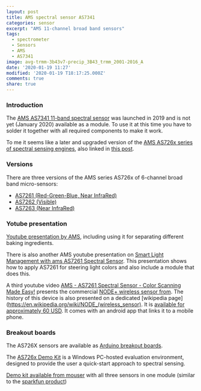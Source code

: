 ```yaml
---
layout: post
title: AMS spectral sensor AS7341
categories: sensor
excerpt: "AMS 11-channel broad band sensors"
tags:
  - spectrometer
  - Sensors
  - AMS
  - AS7341
image: avg-trmm-3b43v7-precip_3B43_trmm_2001-2016_A
date: '2020-01-19 11:27'
modified: '2020-01-19 T18:17:25.000Z'
comments: true
share: true
---
```


### Introduction

The [AMS AS7341 11-band spectral sensor](https://ams.com/ko/as7341?fbclid=IwAR3RyybhA7qlqQo8N8hP6GgB0USwy7JsjBKn_7Tohk5hR1qRGd4WeozAuhA) was launched in 2019 and is not yet (January 2020) available as a module. To use it at this time you have to solder it together with all required components to make it work.

To me it seems like a later and upgraded version of the [AMS AS726x series of spectral sensing engines](https://ams.com/AS7261), also linked in [this post](../sensors-AS726X-spectrometer).


### Versions

There are three versions of the AMS series AS726x of 6-channel broad band micro-sensors:

- [AS7261 (Red-Green-Blue, Near InfraRed)](https://ams.com/AS7261)
- [AS7262 (Visible)](https://ams.com/AS7262)
- [AS7263 (Near InfraRed)](https://ams.com/AS7263)

### Yotube presentation

[Youtube presentation by AMS](https://www.youtube.com/watch?v=y6ccmh24BXw), including using it for separating different baking ingredients.

There is also another AMS youtube presentation on [Smart Light Management with ams AS7261 Spectral Sensor](https://www.youtube.com/watch?v=BWD0_Vh66Jw). This presentation shows how to apply AS7261 for steering light colors and also include a module that does this.

A third youtube video [AMS - AS7261 Spectral Sensor - Color Scanning Made Easy!](https://www.youtube.com/watch?v=ofGJlK3BU-I) presents the commercial [NODE+ wireless sensor from](https://www.variableinc.com). The history of this device is also presented on a dedicated [wikipedia page](https://en.wikipedia.org/wiki/NODE_(wireless_sensor). It is [available for approximately 60 USD](https://www.variableinc.com/shop.html). It comes with an android app that links it to a mobile phone.

### Breakout boards

The AS726X sensors are available as [Arduino breakout boards](../../modules/module-AS726X-spectrometer).

The [AS726x Demo Kit](https://ams.com/as726xdemokit) is a Windows PC-hosted evaluation environment, designed to provide the user a quick-start approach to spectral sensing.

[Demo kit available from mouser](https://www.mouser.se/ProductDetail/ams/AS7265X-DEMO-KIT-V30?qs=sGAEpiMZZMt6ebhnBMWiDOYh%2FMrMJUWru3SwCgM89GEEPBr%252BOZV9NQ%3D%3D) with all three sensors in one module (similar to the [sparkfun product](https://www.sparkfun.com/products/15050))

